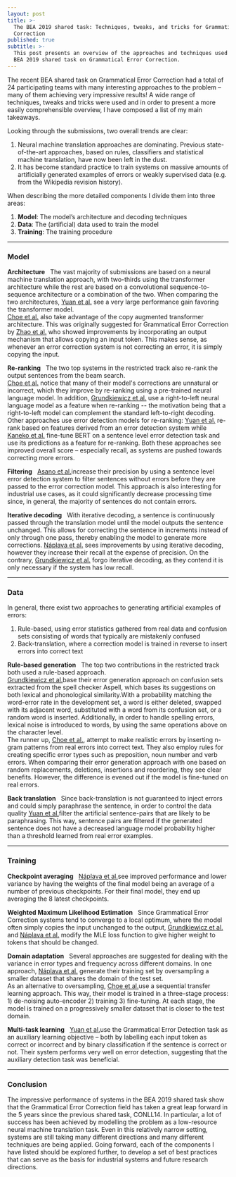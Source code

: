 ```yaml
---
layout: post
title: >-
  The BEA 2019 shared task: Techniques, tweaks, and tricks for Grammatical Error
  Correction
published: true
subtitle: >-
  This post presents an overview of the approaches and techniques used in the
  BEA 2019 shared task on Grammatical Error Correction.
---
```

The recent BEA shared task on Grammatical Error Correction had a total of 24 participating teams with many interesting approaches to the problem – many of them achieving very impressive results! A wide range of techniques, tweaks and tricks were used and in order to present a more easily comprehensible overview, I have composed a list of my main takeaways.

Looking through the submissions, two overall trends are clear:
1.	Neural machine translation approaches are dominating. Previous state-of-the-art approaches, based on rules, classifiers and statistical machine translation, have now been left in the dust.
2.	It has become standard practice to train systems on massive amounts of artificially generated examples of errors or weakly supervised data (e.g. from the Wikipedia revision history).

When describing the more detailed components I divide them into three areas:
1.	**Model**: The model’s architecture and decoding techniques
2.	**Data**: The (artificial) data used to train the model
3.	**Training**: The training procedure

---

### Model

**Architecture** &nbsp; The vast majority of submissions are based on a neural machine translation approach, with two-thirds using the transformer architecture while the rest are based on a convolutional sequence-to-sequence architecture or a combination of the two. When comparing the two architectures, [Yuan et al.](https://www.aclweb.org/anthology/W19-4424) see a very large performance gain favoring the transformer model.<br/>
[Choe et al.](https://www.aclweb.org/anthology/W19-4423) also take advantage of the copy augmented transformer architecture. This was originally suggested for Grammatical Error Correction by [Zhao et al.](https://arxiv.org/pdf/1903.00138.pdf) who showed improvements by incorporating an output mechanism that allows copying an input token. This makes sense, as whenever an error correction system is not correcting an error, it is simply copying the input.

**Re-ranking** &nbsp; The two top systems in the restricted track also re-rank the output sentences from the beam search.<br/>
[Choe et al.](https://www.aclweb.org/anthology/W19-4423) notice that many of their model&#39;s corrections are unnatural or incorrect, which they improve by re-ranking using a pre-trained neural language model. In addition, [Grundkiewicz et al.](https://kheafield.com/papers/edinburgh/bea19.pdf) use a right-to-left neural language model as a feature when re-ranking -- the motivation being that a right-to-left model can complement the standard left-to-right decoding.<br/>
Other approaches use error detection models for re-ranking: [Yuan et al.](https://www.aclweb.org/anthology/W19-4424) re-rank based on features derived from an error detection system while [Kaneko et al.](https://www.aclweb.org/anthology/W19-4422) fine-tune BERT on a sentence level error detection task and use its predictions as a feature for re-ranking. Both these approaches see improved overall score – especially recall, as systems are pushed towards correcting more errors.

**Filtering** &nbsp; [Asano et al.](https://www.aclweb.org/anthology/W19-4418)increase their precision by using a sentence level error detection system to filter sentences without errors before they are passed to the error correction model. This approach is also interesting for industrial use cases, as it could significantly decrease processing time since, in general, the majority of sentences do not contain errors.

**Iterative decoding** &nbsp; With iterative decoding, a sentence is continuously passed through the translation model until the model outputs the sentence unchanged. This allows for correcting the sentence in increments instead of only through one pass, thereby enabling the model to generate more corrections. [Náplava et al.](https://www.aclweb.org/anthology/W19-4419) sees improvements by using iterative decoding, however they increase their recall at the expense of precision. On the contrary, [Grundkiewicz et al.](https://kheafield.com/papers/edinburgh/bea19.pdf) forgo iterative decoding, as they contend it is only necessary if the system has low recall.

---

### Data

In general, there exist two approaches to generating artificial examples of errors:
1. Rule-based, using error statistics gathered from real data and confusion sets consisting of words that typically are mistakenly confused
2. Back-translation, where a correction model is trained in reverse to insert errors into correct text

**Rule-based generation** &nbsp; The top two contributions in the restricted track both used a rule-based approach.<br/>
[Grundkiewicz et al.](https://kheafield.com/papers/edinburgh/bea19.pdf)base their error generation approach on confusion sets extracted from the spell checker Aspell, which bases its suggestions on both lexical and phonological similarity.With a probability matching the word-error rate in the development set, a word is either deleted, swapped with its adjacent word, substituted with a word from its confusion set, or a random word is inserted. Additionally, in order to handle spelling errors, lexical noise is introduced to words, by using the same operations above on the character level.<br/>
The runner up, [Choe et al.](https://www.aclweb.org/anthology/W19-4423), attempt to make realistic errors by inserting n-gram patterns from real errors into correct text. They also employ rules for creating specific error types such as preposition, noun number and verb errors. When comparing their error generation approach with one based on random replacements, deletions, insertions and reordering, they see clear benefits. However, the difference is evened out if the model is fine-tuned on real errors.

**Back translation** &nbsp; Since back-translation is not guaranteed to inject errors and could simply paraphrase the sentence, in order to control the data quality [Yuan et al.](https://www.aclweb.org/anthology/W19-4424)filter the artificial sentence-pairs that are likely to be paraphrasing. This way, sentence pairs are filtered if the generated sentence does not have a decreased language model probability higher than a threshold learned from real error examples.

---

### Training

**Checkpoint averaging** &nbsp; [Náplava et al.](https://www.aclweb.org/anthology/W19-4419)see improved performance and lower variance by having the weights of the final model being an average of a number of previous checkpoints. For their final model, they end up averaging the 8 latest checkpoints.

**Weighted Maximum Likelihood Estimation** &nbsp; Since Grammatical Error Correction systems tend to converge to a local optimum, where the model often simply copies the input unchanged to the output, [Grundkiewicz et al.](https://kheafield.com/papers/edinburgh/bea19.pdf) and [Náplava et al.](https://www.aclweb.org/anthology/W19-4419) modify the MLE loss function to give higher weight to tokens that should be changed.

**Domain adaptation** &nbsp; Several approaches are suggested for dealing with the variance in error types and frequency across different domains. In one approach, [Náplava et al.](https://www.aclweb.org/anthology/W19-4419) generate their training set by oversampling a smaller dataset that shares the domain of the test set.<br/>
As an alternative to oversampling, [Choe et al.](https://www.aclweb.org/anthology/W19-4423)use a sequential transfer learning approach. This way, their model is trained in a three-stage process: 1) de-noising auto-encoder 2) training 3) fine-tuning.  At each stage, the model is trained on a progressively smaller dataset that is closer to the test domain.

**Multi-task learning** &nbsp; [Yuan et al.](https://www.aclweb.org/anthology/W19-4424)use the Grammatical Error Detection task as an auxiliary learning objective – both by labelling each input token as correct or incorrect and by binary classification if the sentence is correct or not. Their system performs very well on error detection, suggesting that the auxiliary detection task was beneficial.

---

### Conclusion

The impressive performance of systems in the BEA 2019 shared task show that the Grammatical Error Correction field has taken a great leap forward in the 5 years since the previous shared task, CONLL14. In particular, a lot of success has been achieved by modelling the problem as a low-resource neural machine translation task. Even in this relatively narrow setting, systems are still taking many different directions and many different techniques are being applied.
Going forward, each of the components I have listed should be explored further, to develop a set of best practices that can serve as the basis for industrial systems and future research directions.








